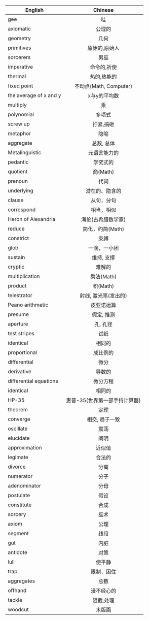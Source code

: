 | English                |       Chinese       |
| ---------------------- | :-----------------: |
| gee                    |          哇          |
| axiomatic              |         公理的         |
| geometry               |         几何          |
| primitives             |       原始的,原始人       |
| sorcerers              |         男巫          |
| imperative             |       命令的,祈使        |
| thermal                |       热的,热能的        |
| fixed point            | 不动点(Math, Computer) |
| the average of x and y |       x与y的平均数       |
| multiply               |          乘          |
| polynomial             |         多项式         |
| screw up               |        拧紧,搞砸        |
| metaphor               |         隐喻          |
| aggregate              |       总数, 总体        |
| Metalinguistic         |       元语言能力的        |
| pedantic               |        学究式的         |
| quotient               |       商(Math)       |
| prenoun                |         代词          |
| underlying             |       潜在的、隐含的       |
| clause                 |        从句，分句        |
| correspond             |        相当，相似        |
| Heron of Alexandria    |     海伦(古希腊数学家)      |
| reduce                 |     简化，约简(Math)     |
| constrict              |         束缚          |
| glob                   |       一滴，一小团        |
| sustain                |       维持, 支撑        |
| cryptic                |         难解的         |
| multiplication         |      乘法(Math)       |
| product                |       积(Math)       |
| telestrator            |    射线, 激光笔(发出的)     |
| Peano arithmetic       |        皮亚诺运算        |
| presume                |       假定, 推测        |
| aperture               |        孔, 孔径        |
| test stripes           |         试纸          |
| identical              |         相同的         |
| proportional           |        成比例的         |
| differential           |         微分          |
| derivative             |         导数的         |
| differential equations |        微分方程         |
| identical              |         相同的         |
| HP-35                  |  惠普-35(世界第一部手持计算器)  |
| theorem                |         定理          |
| converge               |      相交, 趋于一致       |
| oscillate              |         震荡          |
| elucidate              |         阐明          |
| approximation          |         近似值         |
| legimate               |         合法的         |
| divorce                |         分离          |
| numerator              |         分子          |
| adenominator           |         分母          |
| postulate              |         假设          |
| constitute             |         合成          |
| sorcery                |         巫术          |
| axiom                  |         公理          |
| segment                |         线段          |
| gut                    |         内脏          |
| antidote               |         对策          |
| lull                   |         使平静         |
| trap                   |        限制，困住        |
| aggregates             |         总数          |
| offhand                |        漫不经心的        |
| tackle                 |        阻截,处理       |
| woodcut                |        木版画      |
